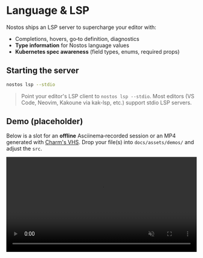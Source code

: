 # Language & LSP

Nostos ships an LSP server to supercharge your editor with:

- Completions, hovers, go‑to definition, diagnostics
- **Type information** for Nostos language values
- **Kubernetes spec awareness** (field types, enums, required props)

## Starting the server

```bash
nostos lsp --stdio
```

> Point your editor's LSP client to `nostos lsp --stdio`. Most editors (VS Code,
> Neovim, Kakoune via kak-lsp, etc.) support stdio LSP servers.

## Demo (placeholder)

Below is a slot for an **offline** Asciinema‑recorded session or an MP4 generated
with [Charm's VHS](https://github.com/charmbracelet/vhs). Drop your file(s) into
`docs/assets/demos/` and adjust the `src`.

<div class="asciinema-wrapper">
  <asciinema-player src="/assets/demos/lsp.cast" preload></asciinema-player>
</div>

<video src="/assets/demos/lsp.mp4" controls muted loop playsinline style="width:100%; max-width:1080px;"></video>
